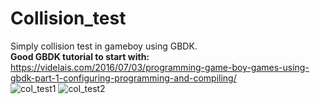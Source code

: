 # Collision_test
Simply collision test in gameboy using GBDK.</br>
**Good GBDK tutorial to start with:** https://videlais.com/2016/07/03/programming-game-boy-games-using-gbdk-part-1-configuring-programming-and-compiling/ </br>
![col_test1](https://user-images.githubusercontent.com/18172067/42843825-7ba52c1e-8a11-11e8-854f-487b78aedbb1.JPG)
![col_test2](https://user-images.githubusercontent.com/18172067/42843830-7da89b7c-8a11-11e8-92a2-21ac75baf21c.JPG)
